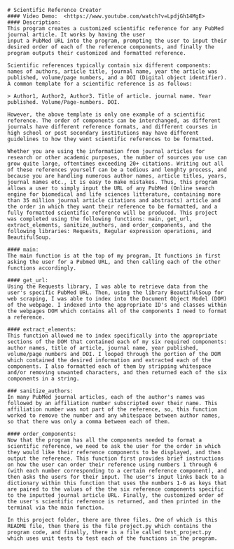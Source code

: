     # Scientific Reference Creator
    #### Video Demo:  <https://www.youtube.com/watch?v=LpdjGh14MgE>
    #### Description:
    This program creates a customized scientific reference for any PubMed journal article. It works by having the user
    input a PubMed URL into the program, prompting the user to input their desired order of each of the reference components, and finally the program outputs their customized and formatted reference.

    Scientific references typically contain six different components: names of authors, article title, journal name, year the article was published, volume/page numbers, and a DOI (Digital object identifier). A common template for a scientific reference is as follows:

    > Author1, Author2, Author3. Title of article. journal name. Year published. Volume/Page-numbers. DOI.

    However, the above template is only one example of a scientific reference. The order of components can be interchanged, as different journals have different reference formats, and different courses in high school or post secondary institutions may have different guidelines to how they want scientific references to be formatted.

    Whether you are using the information from journal articles for research or other academic purposes, the number of sources you use can grow quite large, oftentimes exceeding 20+ citations. Writing out all of these references yourself can be a tedious and lenghty process, and because you are handling numerous author names, article titles, years, journal names etc., it is easy to make mistakes. Thus, this program allows a user to simply input the URL of any PubMed (Online search engine for biomedical and life sciences litterature, containing more than 35 million journal article citations and abstracts) article and the order in which they want their reference to be formatted, and a fully formatted scientific reference will be produced. This project was completed using the following functions: main, get_url, extract_elements, sanitize_authors, and order_components, and the following libraries: Requests, Regular expression operations, and BeautifulSoup.

    #### main:
    The main function is at the top of my program. It functions in first asking the user for a Pubmed URL, and then calling each of the other functions accordingly.

    #### get_url:
    Using the Requests library, I was able to retrieve data from the user's specific PubMed URL. Then, using the library BeautifulSoup for web scraping, I was able to index into the Document Object Model (DOM) of the webpage. I indexed into the appropriate ID's and classes within the webpages DOM which contains all of the components I need to format a reference.

    #### extract_elements:
    This function allowed me to index specifically into the appropriate sections of the DOM that contained each of my six required components: author names, title of article, journal name, year published, volume/page numbers and DOI. I looped through the portion of the DOM which contained the desired information and extracted each of the components. I also formatted each of them by stripping whitespace and/or removing unwanted characters, and then returned each of the six components in a string.

    ### sanitize_authors:
    In many PubMed journal articles, each of the author's names was followed by an affiliation number subscripted over their name. This affiliation number was not part of the reference, so, this function worked to remove the number and any whitespace between author names, so that there was only a comma between each of them.

    #### order_components:
    Now that the program has all the components needed to format a scientific reference, we need to ask the user for the order in which they would like their reference components to be displayed, and then output the reference. This function first provides brief instructions on how the user can order their reference using numbers 1 through 6 (with each number corresponding to a certain reference component), and then asks the users for their input. The user's input links back to a dictionary within this function that uses the numbers 1-6 as keys that are paired to the values of the the six reference components specific to the inputted journal article URL. Finally, the customized order of the user's scientific reference is returned, and then printed in the terminal via the main function.

    In this project folder, there are three files. One of which is this README file, then there is the file project.py which contains the program code, and finally, there is a file called test_project.py which uses unit tests to test each of the functions in the program.
